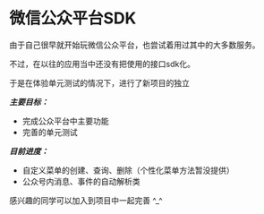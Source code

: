 微信公众平台SDK
===============

由于自己很早就开始玩微信公众平台，也尝试着用过其中的大多数服务。

不过，在以往的应用当中还没有把使用的接口sdk化。

于是在体验单元测试的情况下，进行了新项目的独立


***主要目标：***
* 完成公众平台中主要功能
* 完善的单元测试

***目前进度：***
* 自定义菜单的创建、查询、删除（个性化菜单方法暂没提供）
* 公众号内消息、事件的自动解析类

感兴趣的同学可以加入到项目中一起完善 ^_^

